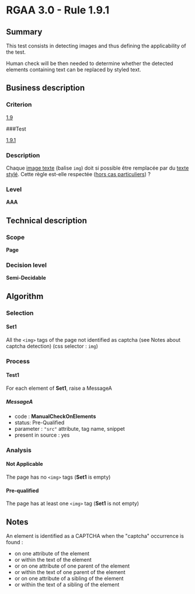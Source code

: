 # RGAA 3.0 -  Rule 1.9.1

## Summary

This test consists in detecting images and thus defining the applicability of the test.

Human check will be then needed to determine whether the detected elements containing text can be replaced by styled text.

## Business description

### Criterion

[1.9](http://references.modernisation.gouv.fr/referentiel-technique-0#crit-1-9)

###Test

[1.9.1](http://disic.github.io/rgaa_referentiel_en/RGAA3.0_Criteria_English_version_v1.html#test-1-9-1)

### Description

Chaque <a href="http://references.modernisation.gouv.fr/referentiel-technique-0#mImgText">image texte</a> (balise `img`) doit si possible &ecirc;tre remplac&eacute;e par du <a href="http://references.modernisation.gouv.fr/referentiel-technique-0#mTexteStyle">texte styl&eacute;</a>. Cette r&egrave;gle est-elle respect&eacute;e (<a href="http://references.modernisation.gouv.fr/referentiel-technique-0#cpCrit19-" title="Cas particuliers pour le crit&egrave;re 1.9">hors cas particuliers</a>) ?

### Level

**AAA**

## Technical description

### Scope

**Page**

### Decision level

**Semi-Decidable**

## Algorithm

### Selection

#### Set1

All the `<img>` tags of the page not identified as captcha (see Notes about captcha detection)  (css selector : `img`)

### Process

#### Test1

For each element of **Set1**, raise a MessageA

##### MessageA 

-    code : **ManualCheckOnElements** 
-    status: Pre-Qualified
-    parameter : `"src"` attribute, tag name, snippet
-    present in source : yes

### Analysis

#### Not Applicable

The page has no `<img>` tags (**Set1** is empty)

#### Pre-qualified

The page has at least one `<img>` tag (**Set1** is not empty)

## Notes

An element is identified as a CAPTCHA when the "captcha" occurrence is found :

- on one attribute of the element
- or within the text of the element
- or on one attribute of one parent of the element
- or within the text of one parent of the element
- or on one attribute of a sibling of the element
- or within the text of a sibling of the element
